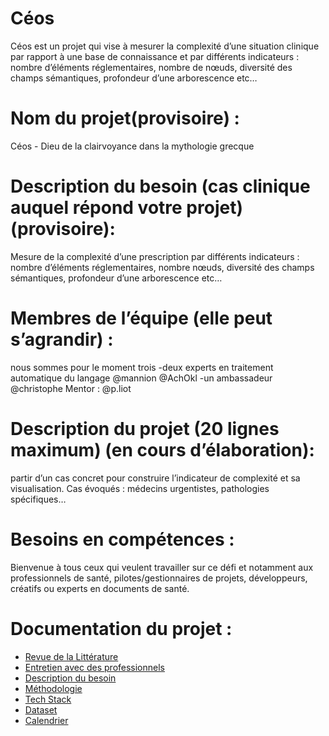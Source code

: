 # Céos
Céos est un projet qui vise à mesurer la complexité d’une situation clinique par rapport à une base de connaissance et par différents indicateurs : nombre d’éléments réglementaires, nombre de nœuds, diversité des champs sémantiques, profondeur d’une arborescence etc…


# Nom du projet(provisoire) :
Céos - Dieu de la clairvoyance dans la mythologie grecque

# Description du besoin (cas clinique auquel répond votre projet) (provisoire):
Mesure de la complexité d’une prescription par différents indicateurs : nombre d’éléments réglementaires, nombre nœuds, diversité des champs sémantiques, profondeur d’une arborescence etc…

# Membres de l’équipe (elle peut s’agrandir) :
nous sommes pour le moment trois
-deux experts en traitement automatique du langage @mannion @AchOkl
-un ambassadeur @christophe
Mentor : @p.liot

# Description du projet (20 lignes maximum) (en cours d’élaboration):
partir d’un cas concret pour construire l’indicateur de complexité et sa visualisation. Cas évoqués : médecins urgentistes, pathologies spécifiques…

# Besoins en compétences :
Bienvenue à tous ceux qui veulent travailler sur ce défi et notamment aux professionnels de santé, pilotes/gestionnaires de projets, développeurs, créatifs ou experts en documents de santé.

# Documentation du projet :
- [Revue de la Littérature](https://github.com/nammu-io/ceos/blob/main/docs/RevueLitt%C3%A9rature.md)
- [Entretien avec des professionnels](https://github.com/nammu-io/ceos/blob/main/docs/EntretiensProfessionnels.md)
- [Description du besoin](https://github.com/nammu-io/ceos/blob/main/docs/DescriptionBesoins.md)
- [Méthodologie](https://github.com/nammu-io/ceos/blob/main/docs/M%C3%A9thodologie.md)
- [Tech Stack](https://github.com/nammu-io/ceos/blob/main/docs/TechStack.md)
- [Dataset](https://github.com/nammu-io/ceos/blob/main/docs/Dataset.md)
- [Calendrier](https://github.com/nammu-io/ceos/blob/main/docs/Calendrier.md)


